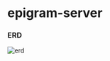 # epigram-server

### ERD

![erd](https://github.com/user-attachments/assets/d94d6fc8-ad76-4069-be76-aef0fd4cd2d0)
